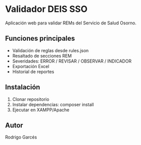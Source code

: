 # Validador DEIS SSO

Aplicación web para validar REMs del Servicio de Salud Osorno.

## Funciones principales
- Validación de reglas desde rules.json
- Resaltado de secciones REM
- Severidades: ERROR / REVISAR / OBSERVAR / INDICADOR
- Exportación Excel
- Historial de reportes

## Instalación
1. Clonar repositorio
2. Instalar dependencias:
   composer install
3. Ejecutar en XAMPP/Apache

## Autor
Rodrigo Garcés
